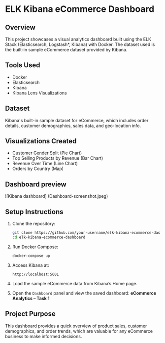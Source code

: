 # ELK Kibana eCommerce Dashboard

## Overview
This project showcases a visual analytics dashboard built using the ELK Stack (Elasticsearch, Logstash*, Kibana) with Docker. The dataset used is the built-in sample eCommerce dataset provided by Kibana.

## Tools Used
- Docker
- Elasticsearch
- Kibana
- Kibana Lens Visualizations

## Dataset
Kibana's built-in sample dataset for eCommerce, which includes order details, customer demographics, sales data, and geo-location info.

## Visualizations Created
- Customer Gender Split (Pie Chart)
- Top Selling Products by Revenue (Bar Chart)
- Revenue Over Time (Line Chart)
- Orders by Country (Map)

## Dashboard preview
![Kibana dashboard] (Dashboard-screenshot.jpeg)
## Setup Instructions
1. Clone the repository:
   ```bash
   git clone https://github.com/your-username/elk-kibana-ecommerce-dashboard.git
   cd elk-kibana-ecommerce-dashboard
   ```

2. Run Docker Compose:
   ```bash
   docker-compose up
   ```

3. Access Kibana at:
   ```
   http://localhost:5601
   ```

4. Load the sample eCommerce data from Kibana’s Home page.

5. Open the `Dashboard` panel and view the saved dashboard: **eCommerce Analytics – Task 1**

## Project Purpose
This dashboard provides a quick overview of product sales, customer demographics, and order trends, which are valuable for any eCommerce business to make informed decisions.


